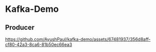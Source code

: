 # Kafka-Demo

## Producer




https://github.com/AyushPaul/kafka-demo/assets/67481937/356d8aff-cf80-42a3-8ca6-81b50ec66ea3

